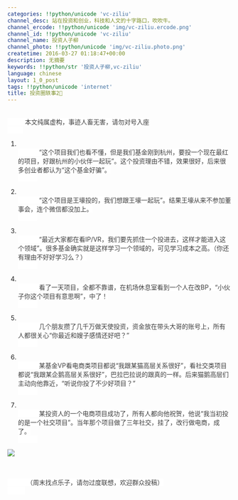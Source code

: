 ```yaml
---
categories: !!python/unicode 'vc-ziliu'
channel_desc: 站在投资和创业，科技和人文的十字路口，吹吹牛。
channel_ercode: !!python/unicode 'img/vc-ziliu.ercode.png'
channel_id: !!python/unicode 'vc-ziliu'
channel_name: 投资人子柳
channel_photo: !!python/unicode 'img/vc-ziliu.photo.png'
createtime: 2016-03-27 01:18:47+00:00
description: 无摘要
keywords: !!python/str '投资人子柳,vc-ziliu'
language: chinese
layout: 1_0_post
tags: !!python/unicode 'internet'
title: 投资圈轶事2⃣️
---
```

<div class="rich_media_content" id="js_content">
<p>
<span style="color: rgb(62, 62, 62); white-space: pre-wrap; background-color: rgb(255, 255, 255);">
          本文纯属虚构，事迹人畜无害，请勿对号入座
         </span>
</p>
<ol class="list-paddingleft-2" style="list-style-type: decimal;">
<li>
<p>
<span style="color: rgb(62, 62, 62); white-space: pre-wrap; background-color: rgb(255, 255, 255);">
            “这个项目我们也看不懂，但是我们基金刚到杭州，要投一个现在最红的项目，好跟杭州的小伙伴一起玩”。这个投资理由不错，效果很好，后来很多创业者都认为“这个基金好骗”。
           </span>
</p>
</li>
<li>
<p>
<span style="color: rgb(62, 62, 62); white-space: pre-wrap; background-color: rgb(255, 255, 255);">
            “这个项目是王壕投的，我们想跟王壕一起玩”。结果王壕从来不参加董事会，连个微信都没加上。
           </span>
</p>
</li>
<li>
<p>
<span style="color: rgb(62, 62, 62); white-space: pre-wrap; background-color: rgb(255, 255, 255);">
            “最近大家都在看IP/VR，我们要先抓住一个投进去，这样才能进入这个领域”。很多基金确实就是这样学习一个领域的，可见学习成本之高。（你还有理由不好好学习么？）
           </span>
</p>
</li>
<li>
<p>
<span style="color: rgb(62, 62, 62); white-space: pre-wrap; background-color: rgb(255, 255, 255);">
            看了一天项目，全都不靠谱，在机场休息室看到一个人在改BP，“小伙子你这个项目有意思啊”，中了！
           </span>
</p>
</li>
<li>
<p>
<span style="color: rgb(62, 62, 62); white-space: pre-wrap; background-color: rgb(255, 255, 255);">
            几个朋友攒了几千万做天使投资，资金放在带头大哥的账号上，所有人都很关心“你最近和嫂子感情还好吧？”
           </span>
</p>
</li>
<li>
<p>
<span style="color: rgb(62, 62, 62); white-space: pre-wrap; background-color: rgb(255, 255, 255);">
            某基金VP看电商类项目都说“我跟某猫高层关系很好”，看社交类项目都说“我跟某企鹅高层关系很好”，巴拉巴拉说的跟真的一样。后来猫鹅高层们主动向他靠近，“听说你投了不少好项目？”
           </span>
</p>
</li>
<li>
<p>
<span style="color: rgb(62, 62, 62); white-space: pre-wrap; background-color: rgb(255, 255, 255);">
            某投资人的一个电商项目成功了，所有人都向他祝贺，他说“我当初投的是一个社交项目”。当年那个项目做了三年社交，挂了，改行做电商，成了。
           </span>
</p>
</li>
</ol>
<p>
<img data-ratio="0.4244604316546763" data-s="300,640" data-src="" data-type="jpeg" data-w="" src="{{ '/img/5pjrn0aic1L12my8U7dPGZOSuvZ3Z0tR5TlKW3mmnKKSrIsG3ls1hGS1oP4ibmv3Yq24glbzlJnb041PgtpS0vew.jpeg' | prepend: site.img | replace: '//','/' }}"/>
<br/>
</p>
<p>
<span style="color: rgb(62, 62, 62); white-space: pre-wrap; background-color: rgb(255, 255, 255);">
<span style="color: rgb(62, 62, 62); white-space: pre-wrap; background-color: rgb(255, 255, 255);">
           （周末找点乐子，请勿过度联想，欢迎群众投稿）
          </span>
</span>
</p>
</div>
